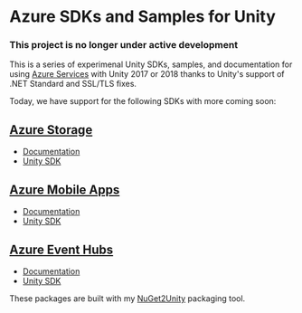# Azure SDKs and Samples for Unity

### This project is no longer under active development

This is a series of experimenal Unity SDKs, samples, and documentation for using [Azure Services](https://aka.ms/azfreegamedev) with Unity 2017 or 2018 thanks to Unity's support of .NET Standard and SSL/TLS fixes.

Today, we have support for the following SDKs with more coming soon:

## [Azure Storage](https://aka.ms/azstoragedocsgamedev)

* [Documentation](https://aka.ms/azstoragegamedev)
* [Unity SDK](https://github.com/SyncoBox/AzureSDKs-Unity/raw/master/_UnityPackages/WindowsAzure.Storage-9.3.2.unitypackage)

## [Azure Mobile Apps](https://aka.ms/azmobileappsdocsgamedev)

* [Documentation](https://aka.ms/azmobileappsgamedev)
* [Unity SDK](https://github.com/SyncoBox/AzureSDKs-Unity/raw/master/_UnityPackages/Microsoft.Azure.Mobile.Client-4.0.2.unitypackage)

## [Azure Event Hubs](https://aka.ms/azeventhubsdocsgamedev)

* [Documentation](https://aka.ms/azeventhubsgamedev)
* [Unity SDK](https://github.com/SyncoBox/AzureSDKs-Unity/raw/master/_UnityPackages/Microsoft.Azure.EventHubs-2.2.1.unitypackage)

These packages are built with my [NuGet2Unity](https://github.com/BrianPeek/NuGet2Unity) packaging tool.
